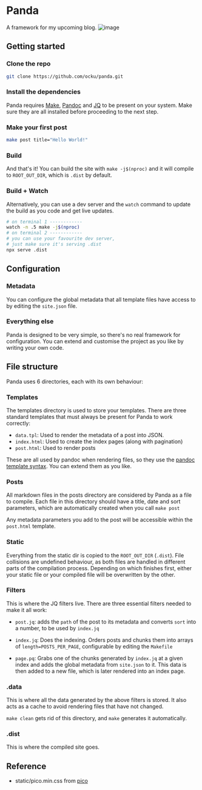 # Panda

A framework for my upcoming blog.
![image](https://github.com/ocku/panda/assets/147977941/1dae9283-d16c-406d-96d5-493577f0a162)

## Getting started

### Clone the repo

```sh
git clone https://github.com/ocku/panda.git
```

### Install the dependencies

Panda requires [Make](<https://en.wikipedia.org/wiki/Make_(software)>), [Pandoc](https://pandoc.org/) and [JQ](https://github.com/jqlang/jq) to be present on your system. Make sure they are all installed before proceeding to the next step.

### Make your first post

```sh
make post title="Hello World!"
```

### Build

And that's it! You can build the site with `make -j$(nproc)` and it will compile to `ROOT_OUT_DIR`, which is `.dist` by default.

### Build + Watch

Alternatively, you can use a dev server and the `watch` command to update the build as you code and get live updates.

```sh
# on terminal 1 ------------
watch -n .5 make -j$(nproc)
# on terminal 2 ------------
# you can use your favourite dev server,
# just make sure it's serving .dist
npx serve .dist
```

## Configuration

### Metadata

You can configure the global metadata that all template files have access to by editing the `site.json` file.

### Everything else

Panda is designed to be very simple, so there's no real framework for configuration. You can extend and customise the project as you like by writing your own code.

## File structure

Panda uses 6 directories, each with its own behaviour:

### Templates

The templates directory is used to store your templates. There are three standard templates that must always be present for Panda to work correctly:

- `data.tpl`: Used to render the metadata of a post into JSON.
- `index.html`: Used to create the index pages (along with pagination)
- `post.html`: Used to render posts

These are all used by pandoc when rendering files, so they use the [pandoc template syntax](https://pandoc.org/MANUAL.html#template-syntax). You can extend them as you like.

### Posts

All markdown files in the posts directory are considered by Panda as a file to compile. Each file in this directory should have a title, date and sort parameters, which are automatically created when you call `make post`

Any metadata parameters you add to the post will be accessible within the `post.html` template.

### Static

Everything from the static dir is copied to the `ROOT_OUT_DIR` (`.dist`). File collisions are undefined behaviour, as both files are handled in different parts of the compilation process. Depending on which finishes first, either your static file or your compiled file will be overwritten by the other.

### Filters

This is where the JQ filters live. There are three essential filters needed to make it all work:

- `post.jq`: adds the `path` of the post to its metadata and converts `sort` into a number, to be used by `index.jq`

- `index.jq`: Does the indexing. Orders posts and chunks them into arrays of `length=POSTS_PER_PAGE`, configurable by editing the `Makefile`

- `page.pq`: Grabs one of the chunks generated by `index.jq` at a given index and adds the global metadata from `site.json` to it. This data is then added to a new file, which is later rendered into an index page.

### .data

This is where all the data generated by the above filters is stored. It also acts as a cache to avoid rendering files that have not changed.

`make clean` gets rid of this directory, and `make` generates it automatically.

### .dist

This is where the compiled site goes.

## Reference

- static/pico.min.css from [pico](https://github.com/picocss/pico)
